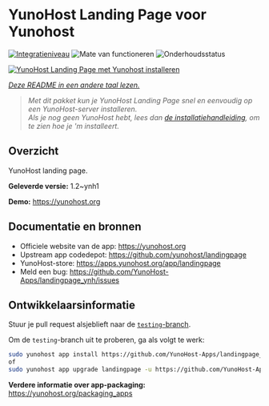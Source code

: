<!--
NB: Deze README is automatisch gegenereerd door <https://github.com/YunoHost/apps/tree/master/tools/readme_generator>
Hij mag NIET handmatig aangepast worden.
-->

# YunoHost Landing Page voor Yunohost

[![Integratieniveau](https://apps.yunohost.org/badge/integration/landingpage)](https://ci-apps.yunohost.org/ci/apps/landingpage/)
![Mate van functioneren](https://apps.yunohost.org/badge/state/landingpage)
![Onderhoudsstatus](https://apps.yunohost.org/badge/maintained/landingpage)

[![YunoHost Landing Page met Yunohost installeren](https://install-app.yunohost.org/install-with-yunohost.svg)](https://install-app.yunohost.org/?app=landingpage)

*[Deze README in een andere taal lezen.](./ALL_README.md)*

> *Met dit pakket kun je YunoHost Landing Page snel en eenvoudig op een YunoHost-server installeren.*  
> *Als je nog geen YunoHost hebt, lees dan [de installatiehandleiding](https://yunohost.org/install), om te zien hoe je 'm installeert.*

## Overzicht

YunoHost landing page.

**Geleverde versie:** 1.2~ynh1

**Demo:** <https://yunohost.org>
## Documentatie en bronnen

- Officiele website van de app: <https://yunohost.org>
- Upstream app codedepot: <https://github.com/yunohost/landingpage>
- YunoHost-store: <https://apps.yunohost.org/app/landingpage>
- Meld een bug: <https://github.com/YunoHost-Apps/landingpage_ynh/issues>

## Ontwikkelaarsinformatie

Stuur je pull request alsjeblieft naar de [`testing`-branch](https://github.com/YunoHost-Apps/landingpage_ynh/tree/testing).

Om de `testing`-branch uit te proberen, ga als volgt te werk:

```bash
sudo yunohost app install https://github.com/YunoHost-Apps/landingpage_ynh/tree/testing --debug
of
sudo yunohost app upgrade landingpage -u https://github.com/YunoHost-Apps/landingpage_ynh/tree/testing --debug
```

**Verdere informatie over app-packaging:** <https://yunohost.org/packaging_apps>

